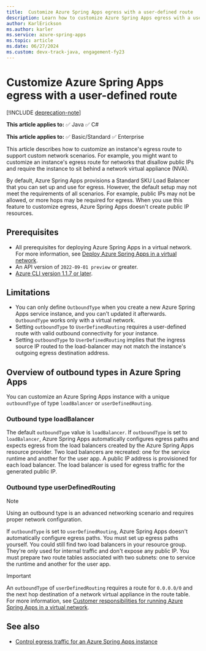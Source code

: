 ```yaml
---
title:  Customize Azure Spring Apps egress with a user-defined route
description: Learn how to customize Azure Spring Apps egress with a user-defined route.
author: KarlErickson
ms.author: karler
ms.service: azure-spring-apps
ms.topic: article
ms.date: 06/27/2024
ms.custom: devx-track-java, engagement-fy23
---
```


# Customize Azure Spring Apps egress with a user-defined route

[!INCLUDE [deprecation-note](../includes/deprecation-note.md)]

**This article applies to:** ✅ Java ✅ C#

**This article applies to:** ✅ Basic/Standard ✅ Enterprise

This article describes how to customize an instance's egress route to support custom network scenarios. For example, you might want to customize an instance's egress route for networks that disallow public IPs and require the instance to sit behind a network virtual appliance (NVA).

By default, Azure Spring Apps provisions a Standard SKU Load Balancer that you can set up and use for egress. However, the default setup may not meet the requirements of all scenarios. For example, public IPs may not be allowed, or more hops may be required for egress. When you use this feature to customize egress, Azure Spring Apps doesn't create public IP resources.

## Prerequisites

- All prerequisites for deploying Azure Spring Apps in a virtual network. For more information, see [Deploy Azure Spring Apps in a virtual network](how-to-deploy-in-azure-virtual-network.md).
- An API version of `2022-09-01 preview` or greater.
- [Azure CLI version 1.1.7 or later](/cli/azure/install-azure-cli).

## Limitations

- You can only define `OutboundType` when you create a new Azure Spring Apps service instance, and you can't updated it afterwards. `OutboundType` works only with a virtual network.
- Setting `outboundType` to `UserDefinedRouting` requires a user-defined route with valid outbound connectivity for your instance.
- Setting `outboundType` to `UserDefinedRouting` implies that the ingress source IP routed to the load-balancer may not match the instance's outgoing egress destination address.

## Overview of outbound types in Azure Spring Apps

You can customize an Azure Spring Apps instance with a unique `outboundType` of type `loadBalancer` or `userDefinedRouting`.

### Outbound type loadBalancer

The default `outboundType` value is `loadBalancer`. If `outboundType` is set to `loadBalancer`, Azure Spring Apps automatically configures egress paths and expects egress from the load balancers created by the Azure Spring Apps resource provider. Two load balancers are recreated: one for the service runtime and another for the user app. A public IP address is provisioned for each load balancer. The load balancer is used for egress traffic for the generated public IP.

### Outbound type userDefinedRouting

> [!NOTE]
> Using an outbound type is an advanced networking scenario and requires proper network configuration.

If `outboundType` is set to `userDefinedRouting`, Azure Spring Apps doesn't automatically configure egress paths. You must set up egress paths yourself. You could still find two load balancers in your resource group. They're only used for internal traffic and don't expose any public IP. You must prepare two route tables associated with two subnets: one to service the runtime and another for the user app.

> [!IMPORTANT]
> An `outboundType` of `userDefinedRouting` requires a route for `0.0.0.0/0` and the next hop destination of a network virtual appliance in the route table. For more information, see [Customer responsibilities for running Azure Spring Apps in a virtual network](vnet-customer-responsibilities.md).

## See also

- [Control egress traffic for an Azure Spring Apps instance](how-to-create-user-defined-route-instance.md)
